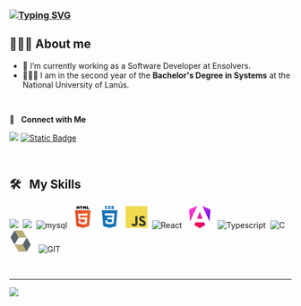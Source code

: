
### [![Typing SVG](https://readme-typing-svg.demolab.com?font=Fira+Code&size=30&duration=3000&pause=1000&color=F7C133&background=FFFFFF00&center=true&vCenter=true&random=false&width=435&lines=Hi+%F0%9F%91%8B%F0%9F%8F%BB%2C+I'm+Luciano;Backend+Developer)](https://git.io/typing-svg)
	
## **👩🏻‍💻 About me**

- 💼 I’m currently working as a Software Developer at Ensolvers.
- 👨🏻‍🎓 I am in the second year of the **Bachelor's Degree in Systems** at the National University of Lanús.
</br>

 🤝 &nbsp; **Connect with Me**

[<img src="https://img.shields.io/badge/linkedin-%230077B5.svg?&style=for-the-badge&logo=linkedin&logoColor=white" />](https://www.linkedin.com/in/luciano-mp/)
[![Static Badge](https://img.shields.io/badge/GMAIL-red?style=for-the-badge&logo=GMAIL&logoColor=white&color=red)](mailto:lucianoperez12@gmail.com)

<br>

## 🛠 &nbsp; My Skills

<img src="https://www.vectorlogo.zone/logos/java/java-vertical.svg" width="40">&nbsp;
<img src="https://www.vectorlogo.zone/logos/springio/springio-icon.svg" width=40>&nbsp;
<img src="https://www.vectorlogo.zone/logos/mysql/mysql-ar21.svg" alt="mysql" width="40">&nbsp;
<img src="https://github.com/devicons/devicon/blob/develop/icons/html5/html5-original-wordmark.svg" title="HTML5" alt="HTML" width=40/>&nbsp;
<img src="https://github.com/devicons/devicon/blob/master/icons/css3/css3-plain-wordmark.svg"  title="CSS3" alt="CSS" width=40/>&nbsp;
<img src="https://raw.githubusercontent.com/devicons/devicon/master/icons/javascript/javascript-original.svg" width="40">&nbsp;
<img src="https://raw.githubusercontent.com/bablubambal/All_logo_and_pictures/1ac69ce5fbc389725f16f989fa53c62d6e1b4883/frameworks/react.svg" alt="React" width="40" /> &nbsp;
<img src="https://github.com/devicons/devicon/blob/master/icons/angular/angular-original.svg" alt="Angular" width="40" /> &nbsp;
<img src="https://github.com/bablubambal/All_logo_and_pictures/blob/main/programming%20languages/typescript.svg" alt="Typescript" width="40">&nbsp;
<img src="https://github.com/bablubambal/All_logo_and_pictures/blob/main/programming%20languages/c.svg" alt="C" width="40">&nbsp;
<img src="https://github.com/devicons/devicon/blob/master/icons/hibernate/hibernate-original.svg" alt="Hibernate" width="40" /> &nbsp;
<img src="https://github.com/bablubambal/All_logo_and_pictures/blob/main/others/git.svg" alt="GIT" width="40">&nbsp;




<br>

---
![](https://github-readme-stats.vercel.app/api/top-langs/?username=lucianomp9&theme=dark&hide_border=false&include_all_commits=false&count_private=false&layout=compact)

</p>
          
          

